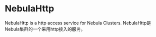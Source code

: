 # NebulaHttp
NebulaHttp is a http access service for Nebula Clusters.
NebulaHttp是Nebula集群的一个采用http接入的服务。
